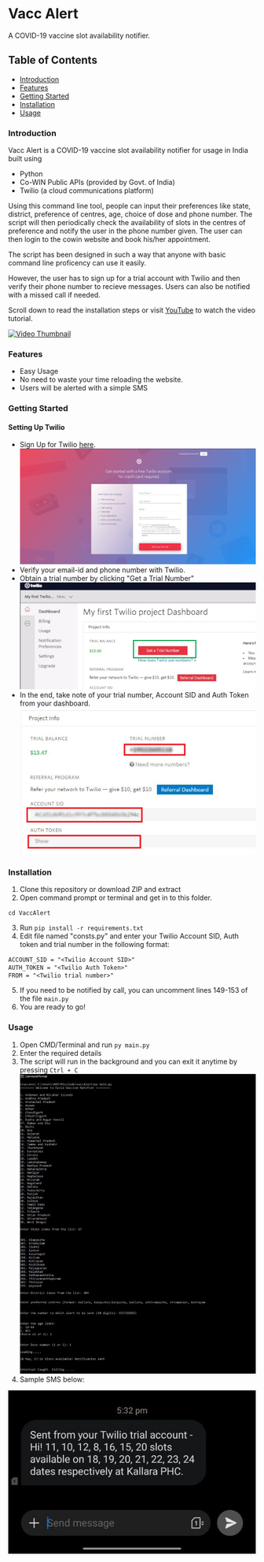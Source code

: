 # Vacc Alert

A COVID-19 vaccine slot availability notifier.

## Table of Contents

- [Introduction](#introduction)
- [Features](#features)
- [Getting Started](#getting-started)
- [Installation](#installation)
- [Usage](#usage)

### Introduction
 Vacc Alert is a COVID-19 vaccine slot availability notifier for usage in India built using
 * Python
 * Co-WIN Public APIs (provided by Govt. of India) 
 * Twilio (a cloud communications platform)

 Using this command line tool, people can input their preferences like state, district, preference of centres, age, choice of dose and phone number. The script will then periodically check the availability of slots in the centres of preference and notify the user in the phone number given. The user can then login to the cowin website and book his/her appointment. 

 The script has been designed in such a way that anyone with basic command line proficency can use it easily.

 However, the user has to sign up for a trial account with Twilio and then verify their phone number to recieve messages. Users can also be notified with a missed call if needed.

 Scroll down to read the installation steps or visit [YouTube](https://youtu.be/5dEM2BATo-M) to watch the video tutorial.

 [![Video Thumbnail](http://img.youtube.com/vi/5dEM2BATo-M/0.jpg) ](https://youtu.be/5dEM2BATo-M "Video Thumbnail")

### Features
* Easy Usage
* No need to waste your time reloading the website.
* Users will be alerted with a simple SMS

### Getting Started

#### Setting Up Twilio
* Sign Up for Twilio [here](https://www.twilio.com/try-twilio).
![Sign Up](https://github.com/ajktym94/VaccAlert/blob/images/img/1_signup.jpg?raw=true)
* Verify your email-id and phone number with Twilio.
* Obtain a trial number by clicking "Get a Trial Number"
![Trial Number](https://github.com/ajktym94/VaccAlert/blob/images/img/2_trial_number.jpg?raw=true)
* In the end, take note of your trial number, Account SID and Auth Token from your dashboard.
![Take note](https://github.com/ajktym94/VaccAlert/blob/images/img/dashboard.jpg?raw=true)

### Installation

1. Clone this repository or download ZIP and extract
2. Open command prompt or terminal and get in to this folder.
```
cd VaccAlert
```
3. Run  ```pip install -r requirements.txt```
4. Edit file named "consts.py" and enter your Twilio Account SID, Auth token and trial number in the following format:
```
ACCOUNT_SID = "<Twilio Account SID>"
AUTH_TOKEN = "<Twilio Auth Token>"
FROM = "<Twilio trial number>"
```
5. If you need to be notified by call, you can uncomment lines 149-153 of the file ```main.py```
5. You are ready to go! 


### Usage

1. Open CMD/Terminal and run ```py main.py```
2. Enter the required details
3. The script will run in the background and you can exit it anytime by pressing ```Ctrl + C```
![Usage](https://github.com/ajktym94/VaccAlert/blob/images/img/usage.jpg?raw=true)
4. Sample SMS below:

![Message](https://github.com/ajktym94/VaccAlert/blob/images/img/msg.jpg?raw=true)